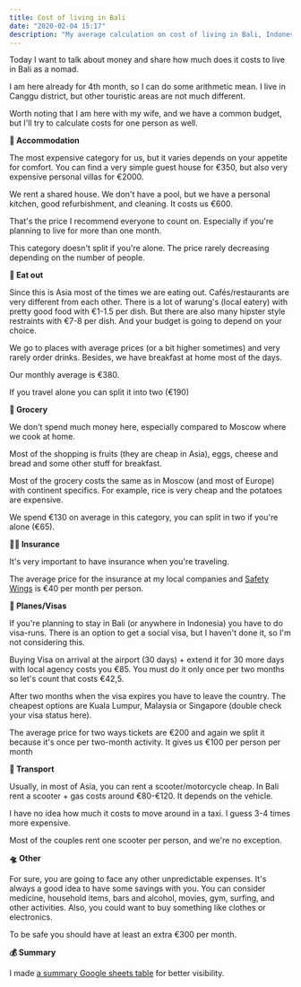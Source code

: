 ```yaml
---
title: Cost of living in Bali
date: "2020-02-04 15:17"
description: "My average calculation on cost of living in Bali, Indonesia"
---
```


Today I want to talk about money and share how much does it costs to live in Bali as a nomad.

I am here already for 4th month, so I can do some arithmetic mean. I live in Canggu district, but other touristic areas are not much different.

Worth noting that I am here with my wife, and we have a common budget, but I'll try to calculate costs for one person as well.

**🏡 Accommodation**

The most expensive category for us, but it varies depends on your appetite for comfort. You can find a very simple guest house for €350, but also very expensive personal villas for €2000.

We rent a shared house. We don't have a pool, but we have a personal kitchen, good refurbishment, and cleaning. It costs us €600.

That's the price I recommend everyone to count on. Especially if you're planning to live for more than one month.

This category doesn't split if you're alone. The price rarely decreasing depending on the number of people.

**🍲 Eat out**

Since this is Asia most of the times we are eating out. Cafés/restaurants are very different from each other. There is a lot of warung's (local eatery) with pretty good food with €1-1.5 per dish. But there are also many hipster style restraints with €7-8 per dish. And your budget is going to depend on your choice.

We go to places with average prices (or a bit higher sometimes) and very rarely order drinks. Besides, we have breakfast at home most of the days.

Our monthly average is €380.

If you travel alone you can split it into two (€190)

**🧀 Grocery**

We don't spend much money here, especially compared to Moscow where we cook at home.

Most of the shopping is fruits (they are cheap in Asia), eggs, cheese and bread and some other stuff for breakfast.

Most of the grocery costs the same as in Moscow (and most of Europe) with continent specifics. For example, rice is very cheap and the potatoes are expensive.

We spend €130 on average in this category, you can split in two if you're alone (€65).

**👩‍💼 Insurance**

It's very important to have insurance when you're traveling.

The average price for the insurance at my local companies and [Safety Wings](https://safetywing.com) is €40 per month per person.

**🛫 Planes/Visas**

If you're planning to stay in Bali (or anywhere in Indonesia) you have to do visa-runs. There is an option to get a social visa, but I haven't done it, so I'm not considering this.

Buying Visa on arrival at the airport (30 days) + extend it for 30 more days with local agency costs you €85. You must do it only once per two months so let's count that costs €42,5.

After two months when the visa expires you have to leave the country. The cheapest options are Kuala Lumpur, Malaysia or Singapore (double check your visa status here).

The average price for two ways tickets are €200 and again we split it because it's once per two-month activity. It gives us €100 per person per month

**🛵 Transport**

Usually, in most of Asia, you can rent a scooter/motorcycle cheap. In Bali rent a scooter + gas costs around €80-€120. It depends on the vehicle.

I have no idea how much it costs to move around in a taxi. I guess 3-4 times more expensive.

Most of the couples rent one scooter per person, and we're no exception.

**🛸 Other**

For sure, you are going to face any other unpredictable expenses. It's always a good idea to have some savings with you. You can consider medicine, household items, bars and alcohol, movies, gym, surfing, and other activities. Also, you could want to buy something like clothes or electronics.

To be safe you should have at least an extra €300 per month.

**💰 Summary**

I made [a summary Google sheets table](https://docs.google.com/spreadsheets/d/1SN-RY7_cDmGd7gNol3Jj5N15Gf97C2NTgL6jz10q0vc/edit?usp=sharing) for better visibility.

